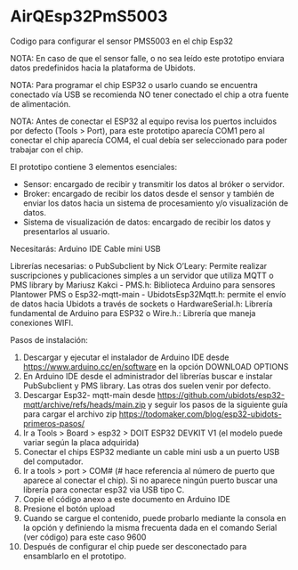 # AirQEsp32PmS5003
Codigo para configurar el sensor PMS5003 en el chip Esp32

NOTA: En caso de que el sensor falle, o no sea leído este prototipo enviara datos predefinidos hacia la plataforma de Ubidots.

NOTA: Para programar el chip ESP32 o usarlo cuando se encuentra conectado vía USB se recomienda NO tener conectado el chip a otra fuente de alimentación.

NOTA: Antes de conectar el ESP32 al equipo revisa los puertos incluidos por defecto (Tools > Port), para este prototipo aparecía COM1 pero al conectar el chip aparecía COM4, el cual debía ser seleccionado para poder trabajar con el chip.

El prototipo contiene 3 elementos esenciales:
-	Sensor: encargado de recibir y transmitir los datos al bróker o servidor. 
-	Broker: encargado de recibir los datos desde el sensor y también de enviar los datos hacia un sistema de procesamiento y/o visualización de datos.
-	Sistema de visualización de datos: encargado de recibir los datos y presentarlos al usuario. 

Necesitarás:
Arduino IDE
Cable mini USB

Librerías necesarias:
o	PubSubclient by Nick O’Leary: Permite realizar suscripciones y publicaciones simples a un servidor que utiliza MQTT
o	PMS library by Mariusz Kakci - PMS.h: Biblioteca Arduino para sensores Plantower PMS
o	Esp32-mqtt-main - UbidotsEsp32Mqtt.h: permite el envío de datos hacia Ubidots a través de sockets
o	HardwareSerial.h: Librería fundamental de Arduino para ESP32
o	Wire.h.: Librería que maneja conexiones WIFI.

Pasos de instalación:
1.	Descargar y ejecutar el instalador de Arduino IDE desde https://www.arduino.cc/en/software en la opción DOWNLOAD OPTIONS
2.	En Arduino IDE desde el administrador del librerías buscar e instalar PubSubclient y PMS library. Las otras dos suelen venir por defecto.
3.	Descargar Esp32- mqtt-main desde https://github.com/ubidots/esp32-mqtt/archive/refs/heads/main.zip y seguir los pasos de la siguiente guía para cargar el archivo zip https://todomaker.com/blog/esp32-ubidots-primeros-pasos/  
4.	Ir a Tools > Board > esp32 > DOIT ESP32 DEVKIT V1 (el modelo puede variar según la placa adquirida) 
5.	Conectar el chips ESP32 mediante un cable mini usb a un puerto USB del computador.
6.	Ir a tools > port > COM# (# hace referencia al número de puerto que aparece al conectar el chip). Si no aparece ningún puerto buscar una librería para conectar esp32 via USB tipo C.
7.	Copie el código anexo a este documento en Arduino IDE
8.	Presione el botón upload 
9.	Cuando se cargue el contenido, puede probarlo mediante la consola en la opción y definiendo la misma frecuenta dada en el comando Serial (ver código) para este caso 9600 
10.	Después de configurar el chip puede ser desconectado para ensamblarlo en el prototipo.
